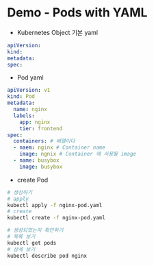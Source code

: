 # Demo - Pods with YAML

* Kubernetes Object 기본 yaml

```yml
apiVersion:
kind: 
metadata:
spec:
```

* Pod yaml

```yml
apiVersion: v1
kind: Pod
metadata:
  name: nginx
  labels:
    app: nginx
    tier: frontend
spec:
  containers: # 배열이다
  - naem: nginx # Container name
    image: ngnix # Container 에 사용될 image
  - name: busybox 
    image: busybox
```

* create Pod

```bash
# 생성하기
# apply
kubectl apply -f nginx-pod.yaml
# create
kubectl create -f nginx-pod.yaml

# 생성되었는지 확인하기
# 목록 보기
kubectl get pods
# 상세 보기
kubectl describe pod nginx
```
